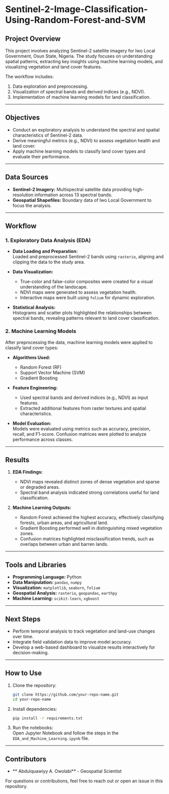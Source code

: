 # Sentinel-2-Image-Classification-Using-Random-Forest-and-SVM

## **Project Overview**  
This project involves analyzing Sentinel-2 satellite imagery for Iwo Local Government, Osun State, Nigeria. The study focuses on understanding spatial patterns, extracting key insights using machine learning models, and visualizing vegetation and land cover features.  

The workflow includes:  
1. Data exploration and preprocessing.  
2. Visualization of spectral bands and derived indices (e.g., NDVI).  
3. Implementation of machine learning models for land classification.  

---

## **Objectives**  
- Conduct an exploratory analysis to understand the spectral and spatial characteristics of Sentinel-2 data.  
- Derive meaningful metrics (e.g., NDVI) to assess vegetation health and land cover.  
- Apply machine learning models to classify land cover types and evaluate their performance.  

---

## **Data Sources**  
- **Sentinel-2 Imagery:** Multispectral satellite data providing high-resolution information across 13 spectral bands.  
- **Geospatial Shapefiles:** Boundary data of Iwo Local Government to focus the analysis.  

---

## **Workflow**  

### **1. Exploratory Data Analysis (EDA)**  
- **Data Loading and Preparation:**  
  Loaded and preprocessed Sentinel-2 bands using `rasterio`, aligning and clipping the data to the study area.  

- **Data Visualization:**  
  - True-color and false-color composites were created for a visual understanding of the landscape.  
  - NDVI maps were generated to assess vegetation health.  
  - Interactive maps were built using `folium` for dynamic exploration.  

- **Statistical Analysis:**  
  Histograms and scatter plots highlighted the relationships between spectral bands, revealing patterns relevant to land cover classification.  

### **2. Machine Learning Models**  
After preprocessing the data, machine learning models were applied to classify land cover types:  
- **Algorithms Used:**  
  - Random Forest (RF)  
  - Support Vector Machine (SVM)  
  - Gradient Boosting  
- **Feature Engineering:**  
  - Used spectral bands and derived indices (e.g., NDVI) as input features.  
  - Extracted additional features from raster textures and spatial characteristics.  

- **Model Evaluation:**  
  Models were evaluated using metrics such as accuracy, precision, recall, and F1-score. Confusion matrices were plotted to analyze performance across classes.  

---

## **Results**  
1. **EDA Findings:**  
   - NDVI maps revealed distinct zones of dense vegetation and sparse or degraded areas.  
   - Spectral band analysis indicated strong correlations useful for land classification.  

2. **Machine Learning Outputs:**  
   - Random Forest achieved the highest accuracy, effectively classifying forests, urban areas, and agricultural land.  
   - Gradient Boosting performed well in distinguishing mixed vegetation zones.  
   - Confusion matrices highlighted misclassification trends, such as overlaps between urban and barren lands.  

---

## **Tools and Libraries**  
- **Programming Language:** Python  
- **Data Manipulation:** `pandas`, `numpy`  
- **Visualization:** `matplotlib`, `seaborn`, `folium`  
- **Geospatial Analysis:** `rasterio`, `geopandas`, `earthpy`  
- **Machine Learning:** `scikit-learn`, `xgboost`  

---

## **Next Steps**  
- Perform temporal analysis to track vegetation and land-use changes over time.  
- Integrate field validation data to improve model accuracy.  
- Develop a web-based dashboard to visualize results interactively for decision-making.  

---

## **How to Use**  
1. Clone the repository:  
   ```bash  
   git clone https://github.com/your-repo-name.git  
   cd your-repo-name  
   ```  

2. Install dependencies:  
   ```bash  
   pip install -r requirements.txt  
   ```  

3. Run the notebooks:  
   Open Jupyter Notebook and follow the steps in the `EDA_and_Machine_Learning.ipynb` file.  

---

## **Contributors**  
- ** Abdulquawiyy A. Owolabi** - Geospatial Scientist  

For questions or contributions, feel free to reach out or open an issue in this repository. 
